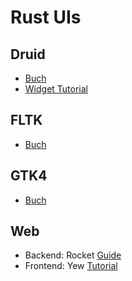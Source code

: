 # Rust UIs

## Druid

- [Buch](https://linebender.org/druid/)
- [Widget Tutorial](https://www.pauljmiller.com/posts/druid-widget-tutorial.html)

## FLTK

- [Buch](https://fltk-rs.github.io/fltk-book/)

## GTK4

- [Buch](https://gtk-rs.org/gtk4-rs/stable/latest/book/)

## Web

- Backend: Rocket [Guide](https://rocket.rs/v0.5-rc/guide/)
- Frontend: Yew [Tutorial](https://yew.rs/docs/tutorial)

